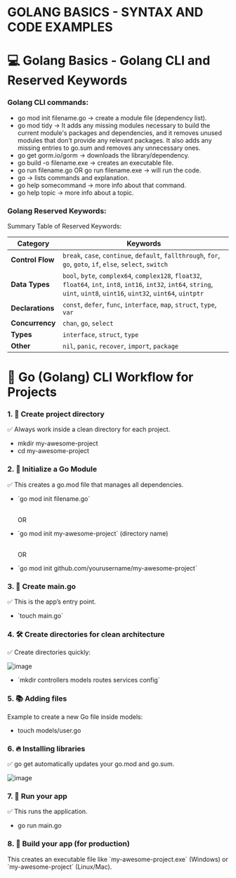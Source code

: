 # GOLANG BASICS - SYNTAX AND CODE EXAMPLES
<h1> 💻 Golang Basics - Golang CLI and Reserved Keywords</h1>


<h3>Golang CLI commands:</h3>

<ul>
  <li>go mod init filename.go -> create a module file (dependency list). </li>
  <li>go mod tidy -> It adds any missing modules necessary to build the current module's
					packages and dependencies, and it removes unused modules that
					don't provide any relevant packages. It also adds any missing entries
					to go.sum and removes any unnecessary ones. </li>
  <li> go get gorm.io/gorm -> downloads the library/dependency. </li>
  <li> go build -o filename.exe -> creates an executable file. </li>
  <li> go run filename.go OR go run filename.exe -> will run the code. </li>
  <li> go -> lists commands and explanation. </li>
  <li> go help somecommand -> more info about that command. </li>
  <li>go help topic -> more info about a topic. </li>
</ul>

<h3>Golang Reserved Keywords:</h3>

Summary Table of Reserved Keywords:

| **Category**          | **Keywords**                                                                                                                                      |
|-----------------------|---------------------------------------------------------------------------------------------------------------------------------------------------|
| **Control Flow**      | `break`, `case`, `continue`, `default`, `fallthrough`, `for`, `go`, `goto`, `if`, `else`, `select`, `switch`                                      |
| **Data Types**        | `bool`, `byte`, `complex64`, `complex128`, `float32`, `float64`, `int`, `int8`, `int16`, `int32`, `int64`, `string`, `uint`, `uint8`, `uint16`, `uint32`, `uint64`, `uintptr` |
| **Declarations**      | `const`, `defer`, `func`, `interface`, `map`, `struct`, `type`, `var`                                                                             |
| **Concurrency**       | `chan`, `go`, `select`                                                                                                                            |
| **Types**             | `interface`, `struct`, `type`                                                                                                                     |
| **Other**             | `nil`, `panic`, `recover`, `import`, `package`

<h1>🎯 Go (Golang) CLI Workflow for Projects</h1>

<h3>1. 📁 Create project directory</h3>
<p>✅ Always work inside a clean directory for each project.</p>

<ul>
<li>mkdir my-awesome-project</li>
<li>cd my-awesome-project</li>
</ul>

<h3>2. 🧩 Initialize a Go Module</h3>
<p>✅ This creates a go.mod file that manages all dependencies.</p>
<ul>
<li>`go mod init filename.go`</li>
<br>
<p>OR</p>
<li>`go mod init my-awesome-project` (directory name)</li>
<br>
<p>OR</p>
<li>`go mod init github.com/yourusername/my-awesome-project`</li>
</ul>

<h3>3. 📄 Create main.go</h3>

<p>✅ This is the  app’s entry point.</p>
<ul>
	<li>`touch main.go`</li>
</ul>

<h3>4. 🛠️ Create directories for clean architecture</h3>
<p>✅ Create directories quickly:</p>

![image](https://github.com/user-attachments/assets/e854db07-b5a3-49cc-9ca2-0d07282a0a19)

<ul>
<li>`mkdir controllers models routes services config`</li>
</ul>

<h3>5. 📚 Adding files</h3>
<p>Example to create a new Go file inside models:</p>
<ul>
<li>touch models/user.go
</li>
</ul>

<h3>6. 🔥 Installing libraries</h3>
<p>✅ go get automatically updates your go.mod and go.sum.</p>

![image](https://github.com/user-attachments/assets/561e94a7-ead4-4997-a330-93e1a2261598)


<h3>7. 🧪 Run your app</h3>
<p>✅ This runs the application.</p>
<ul>
<li>go run main.go</li>
</ul>

<h3>8. 🚀 Build your app (for production)</h3>
<p>This creates an executable file like `my-awesome-project.exe` (Windows) or `my-awesome-project` (Linux/Mac).</p>
